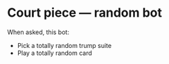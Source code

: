 # Court piece — random bot

When asked, this bot:

- Pick a totally random trump suite
- Play a totally random card
